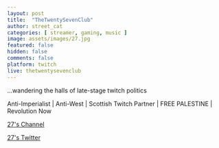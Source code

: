 ```yaml
---
layout: post
title:  "TheTwentySevenClub"
author: street_cat
categories: [ streamer, gaming, music ]
image: assets/images/27.jpg
featured: false
hidden: false
comments: false
platform: twitch
live: thetwentysevenclub
---
```


...wandering the halls of late-stage twitch politics

Anti-Imperialist | Anti-West | Scottish Twitch Partner | FREE PALESTINE | Revolution Now

<a href="https://www.twitch.tv/thetwentysevenclub">27's Channel</a>

<a href="https://x.com/Twenty7dollars">27's Twitter</a>
